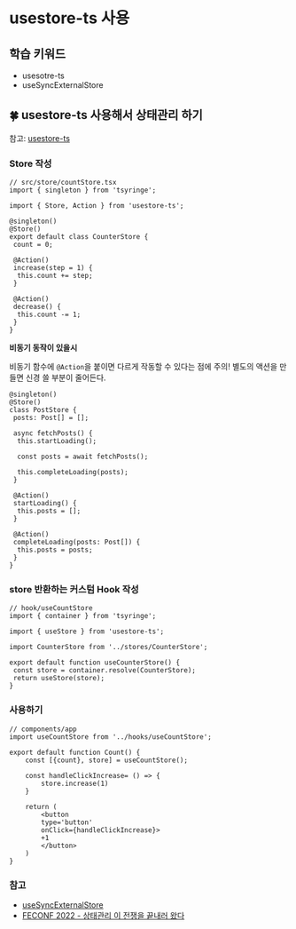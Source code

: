 # usestore-ts 사용

## 학습 키워드

- usesotre-ts
- useSyncExternalStore

## 🍀 usestore-ts 사용해서 상태관리 하기

참고: [usestore-ts](https://usestore-ts.com/)

### Store 작성

```tsx
// src/store/countStore.tsx
import { singleton } from 'tsyringe';

import { Store, Action } from 'usestore-ts';

@singleton()
@Store()
export default class CounterStore {
 count = 0;

 @Action()
 increase(step = 1) {
  this.count += step;
 }

 @Action()
 decrease() {
  this.count -= 1;
 }
}
```

**비동기 동작이 있을시**

비동기 함수에 `@Action`을 붙이면 다르게 작동할 수 있다는 점에 주의! 별도의 액션을 만들면 신경 쓸 부분이 줄어든다.

```tsx
@singleton()
@Store()
class PostStore {
 posts: Post[] = [];

 async fetchPosts() {
  this.startLoading();

  const posts = await fetchPosts();

  this.completeLoading(posts);
 }

 @Action()
 startLoading() {
  this.posts = [];
 }

 @Action()
 completeLoading(posts: Post[]) {
  this.posts = posts;
 }
}
```

### store 반환하는 커스텀 Hook 작성

```tsx
// hook/useCountStore
import { container } from 'tsyringe';

import { useStore } from 'usestore-ts';

import CounterStore from '../stores/CounterStore';

export default function useCounterStore() {
 const store = container.resolve(CounterStore);
 return useStore(store);
}
```

### 사용하기

```tsx
// components/app
import useCountStore from '../hooks/useCountStore';

export default function Count() {
    const [{count}, store] = useCountStore();

    const handleClickIncrease= () => {
        store.increase(1)
    }

    return (
        <button
        type='button'
        onClick={handleClickIncrease}>
        +1
        </button>
    )
}
```

### 참고

- [useSyncExternalStore](https://beta.reactjs.org/reference/react/useSyncExternalStore)
- [FECONF 2022 - 상태관리 이 전쟁을 끝내러 왔다](https://youtu.be/KEDUqA9JeIo)
